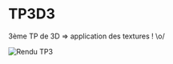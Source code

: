 TP3D3
=====

3ème TP de 3D => application des textures ! \o/

![Rendu TP3](https://dl.dropboxusercontent.com/u/63123790/Screenshots/TP3D/3DTP3_0.jpg)